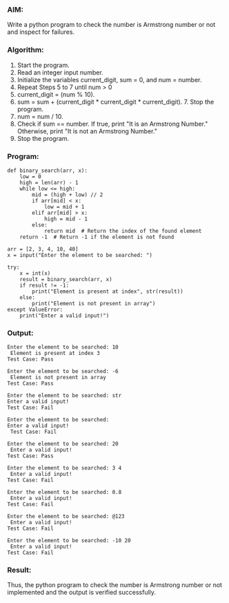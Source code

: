 ### AIM: 
Write a python program to check the number is Armstrong number or not and inspect for failures.

### Algorithm:

1.  Start the program.
2.	Read an integer input number.
3.	Initialize the variables current_digit, sum = 0, and num = number.
4.	Repeat Steps 5 to 7 until num > 0
5.	current_digit = (num % 10).
6.	sum = sum + (current_digit * current_digit * current_digit). 7. Stop the program.
7.	num = num / 10.
8.	Check if sum == number. If true, print "It is an Armstrong Number." Otherwise, print "It is not an Armstrong Number."
9.	Stop the program.

### Program:
```
def binary_search(arr, x): 
    low = 0 
    high = len(arr) - 1 
    while low <= high: 
        mid = (high + low) // 2 
        if arr[mid] < x: 
            low = mid + 1 
        elif arr[mid] > x: 
            high = mid - 1 
        else: 
            return mid  # Return the index of the found element
    return -1  # Return -1 if the element is not found

arr = [2, 3, 4, 10, 40] 
x = input("Enter the element to be searched: ") 

try: 
    x = int(x) 
    result = binary_search(arr, x) 
    if result != -1: 
        print("Element is present at index", str(result)) 
    else: 
        print("Element is not present in array") 
except ValueError: 
    print("Enter a valid input!")
```

### Output:
```
Enter the element to be searched: 10 
 Element is present at index 3 
Test Case: Pass 

Enter the element to be searched: -6 
 Element is not present in array 
Test Case: Pass 

Enter the element to be searched: str 
Enter a valid input! 
Test Case: Fail 

Enter the element to be searched: 
Enter a valid input! 
 Test Case: Fail

Enter the element to be searched: 20 
 Enter a valid input! 
Test Case: Pass 

Enter the element to be searched: 3 4 
 Enter a valid input! 
Test Case: Fail 

Enter the element to be searched: 0.8 
 Enter a valid input! 
Test Case: Fail 

Enter the element to be searched: @123 
 Enter a valid input! 
Test Case: Fail 

Enter the element to be searched: -10 20 
 Enter a valid input! 
Test Case: Fail
```

### Result:
Thus, the python program to check the number is Armstrong number or not implemented and the output is verified successfully.

